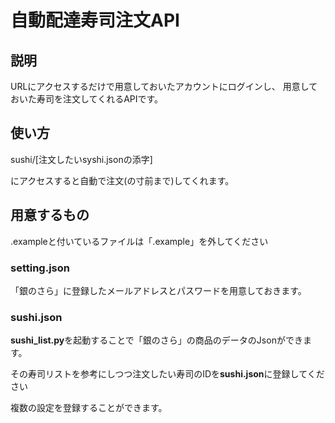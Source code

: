 # 自動配達寿司注文API

## 説明
URLにアクセスするだけで用意しておいたアカウントにログインし、
用意しておいた寿司を注文してくれるAPIです。

## 使い方

sushi/[注文したいsyshi.jsonの添字]

にアクセスすると自動で注文(の寸前まで)してくれます。
## 用意するもの
.exampleと付いているファイルは「.example」を外してください
### setting.json
「銀のさら」に登録したメールアドレスとパスワードを用意しておきます。

### sushi.json
**sushi_list.py**を起動することで「銀のさら」の商品のデータのJsonができます。

その寿司リストを参考にしつつ注文したい寿司のIDを**sushi.json**に登録してください

複数の設定を登録することができます。

